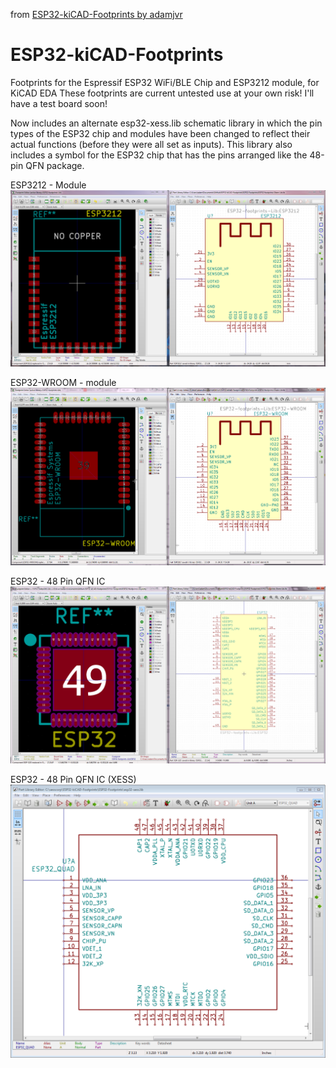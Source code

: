 from [ESP32-kiCAD-Footprints by adamjvr](https://github.com/adamjvr/ESP32-kiCAD-Footprints)

# ESP32-kiCAD-Footprints

Footprints for the Espressif ESP32 WiFi/BLE Chip and ESP3212 module, for KiCAD EDA
These footprints are current untested use at your own risk! I'll have a test board
soon!

Now includes an alternate esp32-xess.lib schematic library in which the
pin types of the ESP32 chip and modules have been changed to reflect their
actual functions (before they were all set as inputs).
This library also includes a symbol for the ESP32 chip that has the pins arranged
like the 48-pin QFN package.

ESP3212 - Module
![ESP3212 - Module](ESP3212_kiCAD.png)

ESP32-WROOM - module
![ESP32-WROOM - module](ESP32_WROOM.png)

ESP32 - 48 Pin QFN IC
![ESP32 - IC](ESP32_kiCAD.png)

ESP32 - 48 Pin QFN IC (XESS)
![ESP32 - IC - XESS](ESP32_QUAD.png)

